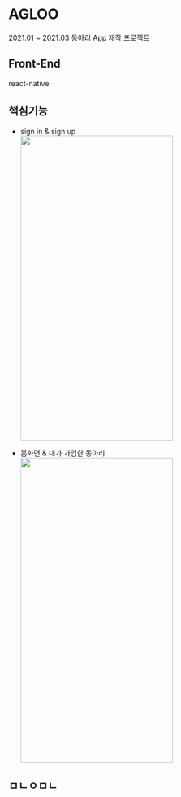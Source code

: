 # AGLOO
2021.01 ~ 2021.03 동아리 App 제작 프로젝트
## Front-End
  react-native
  
## 핵심기능
* sign in & sign up   
   <img src="https://user-images.githubusercontent.com/77534983/110496386-c482f300-8138-11eb-97a7-48c1c0875698.gif" width="300" height="600" />

* 홈화면 & 내가 가입한 동아리   
  <img src="https://user-images.githubusercontent.com/77534983/110771603-07121000-829e-11eb-99a6-128c7f0d0034.gif" width="300" height="600" />

## ㅁㄴㅇㅁㄴ
> 
